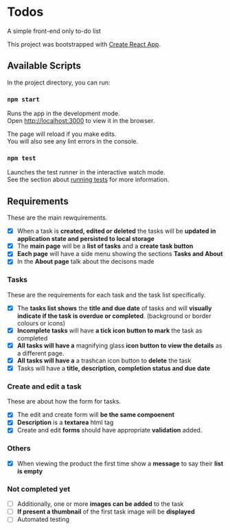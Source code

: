 # Todos

A simple front-end only to-do list

This project was bootstrapped with [Create React App](https://github.com/facebook/create-react-app).

## Available Scripts

In the project directory, you can run:

### `npm start`

Runs the app in the development mode.\
Open [http://localhost:3000](http://localhost:3000) to view it in the browser.

The page will reload if you make edits.\
You will also see any lint errors in the console.

### `npm test`

Launches the test runner in the interactive watch mode.\
See the section about [running tests](https://facebook.github.io/create-react-app/docs/running-tests) for more information.

## Requirements

These are the main rewquirements.

- [x] When a task is **created, edited or deleted** the tasks will be **updated in application state and persisted to local storage**
- [x] The **main page** will be a **list of tasks** and a **create task button**
- [x] **Each page** will have a side menu showing the sections **Tasks and About**
- [x] In the **About page** talk about the decisons made

### Tasks

These are the requirements for each task and the task list specifically.

- [x] The **tasks list shows** the **title and due date** of tasks and will **visually indicate if the task is overdue or completed**. (background or border colours or icons)
- [x] **Incomplete tasks** will have **a tick icon button to mark** the task as completed
- [x] **All tasks will have a** magnifying glass **icon button to view the details** as a different page.
- [x] **All tasks will have a** a trashcan icon button to **delete** the task
- [x] Tasks will have a **title, description, completion status and due date**

### Create and edit a task

These are about how the form for tasks.

- [x] The edit and create form will **be the same compoenent**
- [x] **Description** is a **textarea** html tag
- [x] Create and edit **forms** should have appropriate **validation** added.

### Others

- [x] When viewing the product the first time show a **message** to say their **list is empty**

### Not completed yet

- [ ] Additionally, one or more **images can be added** to the task
- [ ] **If present a thumbnail** of the first task image will be **displayed**
- [ ] Automated testing
